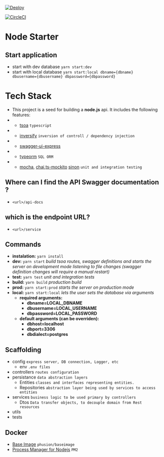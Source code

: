 [![Deploy](https://www.herokucdn.com/deploy/button.svg)](https://heroku.com/deploy?template=https://github.com/nexton-labs/node-starter-v2)

[![CircleCI](https://circleci.com/gh/nexton-labs/node-starter/tree/master.svg?style=svg)](https://circleci.com/gh/nexton-labs/node-starter/tree/master)
# Node Starter


## Start application

 * start with dev database `yarn start:dev`
 * start with local database `yarn start:local dbname={dbname} dbusername={dbusername} dbpassword={dbpassword}`

# Tech Stack
* This project is a seed for building a **node.js** api. It includes the following features:
* * [tsoa](https://www.npmjs.com/package/tsoa) `typescript`
* * [inversify](https://www.npmjs.com/package/inversify) `inversion of controll / dependency injection`
* * [swagger-ui-express](https://www.npmjs.com/package/swagger-ui-express)
* * [typeorm](https://www.npmjs.com/package/typeorm) `SQL ORM`
* * [mocha](https://www.npmjs.com/package/mocha), [chai](https://www.npmjs.com/package/chai),[ts-mockito](https://www.npmjs.com/package/ts-mockito) [sinon](https://www.npmjs.com/package/sinon) `unit and integration testing`

## Where can I find the API Swagger documentation ?
* `<url>/api-docs`

## which is the endpoint URL?
* `<url>/service`

## Commands
* **instalation:** `yarn install`
* **dev:** `yarn start` *build tsoa routes, swagger definitions and starts the server on development mode listening to file changes (swagger definition changes will require a manual restart)*
* **test:** `yarn test` *unit and integration tests*
* **build:** `yarn build` *production build*
* **prod:** `yarn start:prod` *starts the server on production mode*
* **local:** `yarn start:local` *lets the user sets the database via arguments*
   * **required arguments:**
      * **dbname=LOCAL_DBNAME**
      * **dbusername=LOCAL_USERNAME**
      * **dbpassword=LOCAL_PASSWORD**
  * **default arguments (can be overriden):**
      * **dbhost=localhost**
      * **dbport=3306**
      * **dbdialect=postgres**

## Scaffolding
* config `express server, DB connection, Logger, etc`
  * env `.env files`
* controllers `routes configuration`
* persistance `data abstraction layers`
  * Entities `classes and interfaces representing entities.`
  * Repositories `abstraction layer being used by services to access entities`
* services `business logic to be used primary by controllers`
  * Dtos `Data transfer objects, to decouple domain from Rest resources`
* utils
* tests

## Docker 
* [Base Image](phusion/baseimage:0.10.0) `phusion/baseimage`
* [Process Manager for Nodejs](http://pm2.keymetrics.io/) `PM2`

